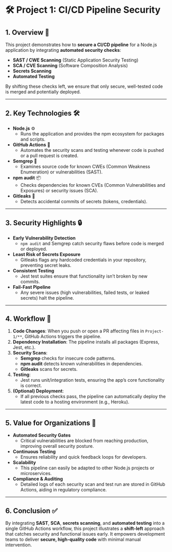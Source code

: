 # 🛠️ Project 1: CI/CD Pipeline Security

## 1. Overview 🚀
This project demonstrates how to **secure a CI/CD pipeline** for a Node.js application by integrating **automated security checks**:
- **SAST / CWE Scanning** (Static Application Security Testing)
- **SCA / CVE Scanning** (Software Composition Analysis)
- **Secrets Scanning**
- **Automated Testing**

By shifting these checks left, we ensure that only secure, well-tested code is merged and potentially deployed.

---

## 2. Key Technologies 🛠
- **Node.js** ⚙️  
  - Runs the application and provides the npm ecosystem for packages and scripts.
- **GitHub Actions** 🤖  
  - Automates the security scans and testing whenever code is pushed or a pull request is created.
- **Semgrep** 🔎  
  - Examines source code for known CWEs (Common Weakness Enumeration) or vulnerabilities (SAST).
- **npm audit** 📦  
  - Checks dependencies for known CVEs (Common Vulnerabilities and Exposures) or security issues (SCA).
- **Gitleaks** 🔐  
  - Detects accidental commits of secrets (tokens, credentials).

---

## 3. Security Highlights 🔒
- **Early Vulnerability Detection**  
  - `npm audit` and Semgrep catch security flaws before code is merged or deployed.
- **Least Risk of Secrets Exposure**  
  - Gitleaks flags any hardcoded credentials in your repository, preventing secret leaks.
- **Consistent Testing**  
  - Jest test suites ensure that functionality isn’t broken by new commits.
- **Fail-Fast Pipeline**  
  - Any severe issues (high vulnerabilities, failed tests, or leaked secrets) halt the pipeline.

---

## 4. Workflow 🔄
1. **Code Changes**: When you push or open a PR affecting files in `Project-1/**`, GitHub Actions triggers the pipeline.
2. **Dependency Installation**: The pipeline installs all packages (Express, Jest, etc.).
3. **Security Scans**:
   - **Semgrep** checks for insecure code patterns.
   - **npm audit** detects known vulnerabilities in dependencies.
   - **Gitleaks** scans for secrets.
4. **Testing**:
   - Jest runs unit/integration tests, ensuring the app’s core functionality is correct.
5. **(Optional) Deployment**:
   - If all previous checks pass, the pipeline can automatically deploy the latest code to a hosting environment (e.g., Heroku).

---

## 5. Value for Organizations 💼
- **Automated Security Gates**  
  - Critical vulnerabilities are blocked from reaching production, improving overall security posture.
- **Continuous Testing**  
  - Ensures reliability and quick feedback loops for developers.
- **Scalability**  
  - This pipeline can easily be adapted to other Node.js projects or microservices.
- **Compliance & Auditing**  
  - Detailed logs of each security scan and test run are stored in GitHub Actions, aiding in regulatory compliance.

---

## 6. Conclusion ✅
By integrating **SAST**, **SCA**, **secrets scanning**, and **automated testing** into a single GitHub Actions workflow, this project illustrates a **shift-left** approach that catches security and functional issues early. It empowers development teams to deliver **secure, high-quality code** with minimal manual intervention.
